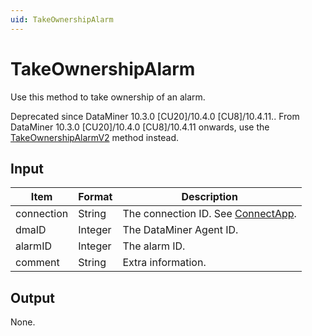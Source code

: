 ```yaml
---
uid: TakeOwnershipAlarm
---
```


# TakeOwnershipAlarm

Use this method to take ownership of an alarm.

Deprecated since DataMiner 10.3.0 [CU20]/10.4.0 [CU8]/10.4.11.<!-- RN 40240 -->. From DataMiner 10.3.0 [CU20]/10.4.0 [CU8]/10.4.11 onwards, use the [TakeOwnershipAlarmV2](xref:TakeOwnershipAlarmV2) method instead.

## Input

| Item       | Format  | Description                                           |
|------------|---------|-------------------------------------------------------|
| connection | String  | The connection ID. See [ConnectApp](xref:ConnectApp). |
| dmaID      | Integer | The DataMiner Agent ID.                               |
| alarmID    | Integer | The alarm ID.                                         |
| comment    | String  | Extra information.                                    |

## Output

None.
